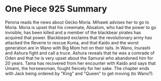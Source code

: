 One Piece 925 Summary
=====================

Perona reads the news about Gecko Moria. Mihawk advises
her to go to Moria. Moria is upset that his crewmate,
Absalom, who had the power to go invisible, has been killed
and a member of the blackbear pirates has acquired that
power. Blackbeard exclaims that the revolutionary army
has attacked the Reverie to rescue Kuma, and that Kaido
and the worst generation are in Wano with Big Mom hot on
their tails. In Wano, Inurashi and Ashura fight and call a
truce. Ashura reveals that he was a comrade of Oden and that
he is very upset about the Samurai who abandoned him for 20
years. Tama has recovered from her encounter with Kaido and
says that Umami, the horsewoman, fought fiercely for her sake.
The chapter ends with Jack being ordered by "King" and "Queen"
to get moving (to Wano?).

